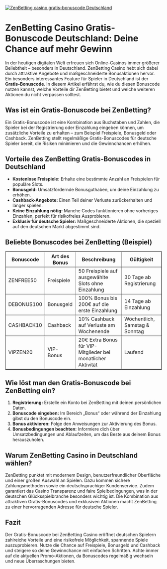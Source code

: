 [![ZenBetting casino gratis-bonuscode Deutschland](https://123-caf.pages.dev/gitsignup.png)](https://vrmoo.ru/Bt82HjjY)

<h1>ZenBetting Casino Gratis-Bonuscode Deutschland: Deine Chance auf mehr Gewinn</h1>  <p>In der heutigen digitalen Welt erfreuen sich Online-Casinos immer größerer Beliebtheit – besonders in Deutschland. ZenBetting Casino hebt sich dabei durch attraktive Angebote und maßgeschneiderte Bonusaktionen hervor. Ein besonders interessantes Feature für Spieler in Deutschland ist der <strong>Gratis-Bonuscode</strong>. In diesem Artikel erfährst du, wie du diesen Bonuscode nutzen kannst, welche Vorteile dir ZenBetting bietet und welche weiteren Aktionen du nicht verpassen solltest.</p>  <h2>Was ist ein Gratis-Bonuscode bei ZenBetting?</h2>  <p>Ein Gratis-Bonuscode ist eine Kombination aus Buchstaben und Zahlen, die Spieler bei der Registrierung oder Einzahlung eingeben können, um zusätzliche Vorteile zu erhalten – zum Beispiel Freispiele, Bonusgeld oder Cashback. ZenBetting stellt regelmäßige Gratis-Bonuscodes für deutsche Spieler bereit, die Risiken minimieren und die Gewinnchancen erhöhen.</p>  <h2>Vorteile des ZenBetting Gratis-Bonuscodes in Deutschland</h2>  <ul>   <li><strong>Kostenlose Freispiele:</strong> Erhalte eine bestimmte Anzahl an Freispielen für populäre Slots.</li>   <li><strong>Bonusgeld:</strong> Umsatzfördernde Bonusguthaben, um deine Einzahlung zu erhöhen.</li>   <li><strong>Cashback-Angebote:</strong> Einen Teil deiner Verluste zurückerhalten und länger spielen.</li>   <li><strong>Keine Einzahlung nötig:</strong> Manche Codes funktionieren ohne vorheriges Einzahlen, perfekt für risikofreies Ausprobieren.</li>   <li><strong>Exklusiv für deutsche Spieler:</strong> Maßgeschneiderte Aktionen, die speziell auf den deutschen Markt abgestimmt sind.</li> </ul>  <h2>Beliebte Bonuscodes bei ZenBetting (Beispiel)</h2>  <table border="1" cellpadding="8" cellspacing="0" style="border-collapse: collapse; width: 100%;">   <thead>     <tr>       <th>Bonuscode</th>       <th>Art des Bonus</th>       <th>Beschreibung</th>       <th>Gültigkeit</th>     </tr>   </thead>   <tbody>     <tr>       <td>ZENFREE50</td>       <td>Freispiele</td>       <td>50 Freispiele auf ausgewählte Slots ohne Einzahlung</td>       <td>30 Tage ab Registrierung</td>     </tr>     <tr>       <td>DEBONUS100</td>       <td>Bonusgeld</td>       <td>100% Bonus bis 200€ auf die erste Einzahlung</td>       <td>14 Tage ab Einzahlung</td>     </tr>     <tr>       <td>CASHBACK10</td>       <td>Cashback</td>       <td>10% Cashback auf Verluste am Wochenende</td>       <td>Wöchentlich, Samstag & Sonntag</td>     </tr>     <tr>       <td>VIPZEN20</td>       <td>VIP-Bonus</td>       <td>20€ Extra Bonus für VIP-Mitglieder bei monatlicher Aktivität</td>       <td>Laufend</td>     </tr>   </tbody> </table>  <h2>Wie löst man den Gratis-Bonuscode bei ZenBetting ein?</h2>  <ol>   <li><strong>Registrierung:</strong> Erstelle ein Konto bei ZenBetting mit deinen persönlichen Daten.</li>   <li><strong>Bonuscode eingeben:</strong> Im Bereich „Bonus“ oder während der Einzahlung gibst du den Bonuscode ein.</li>   <li><strong>Bonus aktivieren:</strong> Folge den Anweisungen zur Aktivierung des Bonus.</li>   <li><strong>Bonusbedingungen beachten:</strong> Informiere dich über Umsatzbedingungen und Ablaufzeiten, um das Beste aus deinem Bonus herauszuholen.</li> </ol>  <h2>Warum ZenBetting Casino in Deutschland wählen?</h2>  <p>ZenBetting punktet mit modernem Design, benutzerfreundlicher Oberfläche und einer großen Auswahl an Spielen. Dazu kommen sichere Zahlungsmethoden sowie ein deutschsprachiger Kundenservice. Zudem garantiert das Casino Transparenz und faire Spielbedingungen, was in der deutschen Glücksspielbranche besonders wichtig ist. Die Kombination aus attraktiven Gratis-Bonuscodes und exklusiven Aktionen macht ZenBetting zu einer hervorragenden Adresse für deutsche Spieler.</p>  <h2>Fazit</h2>  <p>Der Gratis-Bonuscode bei ZenBetting Casino eröffnet deutschen Spielern zahlreiche Vorteile und eine risikofreie Möglichkeit, spannende Spiele auszuprobieren. Nutze die Chance auf Freispiele, Bonusgeld und Cashback und steigere so deine Gewinnchance mit einfachen Schritten. Achte immer auf die aktuellen Promo-Aktionen, da Bonuscodes regelmäßig wechseln und neue Überraschungen bieten.</p>